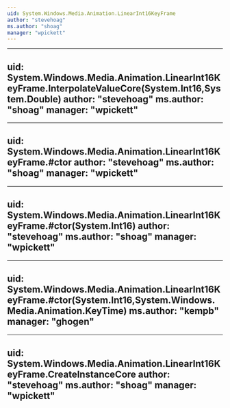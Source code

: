 ```yaml
---
uid: System.Windows.Media.Animation.LinearInt16KeyFrame
author: "stevehoag"
ms.author: "shoag"
manager: "wpickett"
---
```


---
uid: System.Windows.Media.Animation.LinearInt16KeyFrame.InterpolateValueCore(System.Int16,System.Double)
author: "stevehoag"
ms.author: "shoag"
manager: "wpickett"
---

---
uid: System.Windows.Media.Animation.LinearInt16KeyFrame.#ctor
author: "stevehoag"
ms.author: "shoag"
manager: "wpickett"
---

---
uid: System.Windows.Media.Animation.LinearInt16KeyFrame.#ctor(System.Int16)
author: "stevehoag"
ms.author: "shoag"
manager: "wpickett"
---

---
uid: System.Windows.Media.Animation.LinearInt16KeyFrame.#ctor(System.Int16,System.Windows.Media.Animation.KeyTime)
ms.author: "kempb"
manager: "ghogen"
---

---
uid: System.Windows.Media.Animation.LinearInt16KeyFrame.CreateInstanceCore
author: "stevehoag"
ms.author: "shoag"
manager: "wpickett"
---
